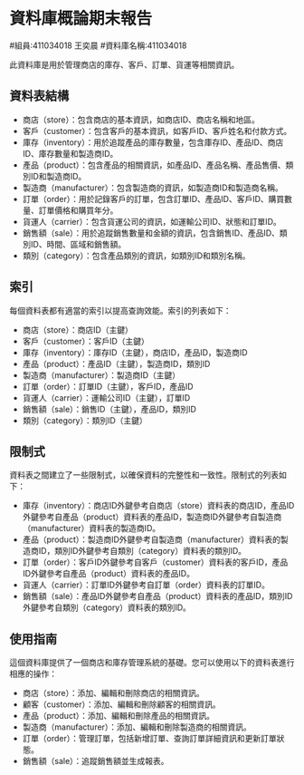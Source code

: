 # 資料庫概論期末報告
#組員:411034018 王奕晨
#資料庫名稱:411034018

此資料庫是用於管理商店的庫存、客戶、訂單、貨運等相關資訊。

## 資料表結構

- 商店（store）：包含商店的基本資訊，如商店ID、商店名稱和地區。
- 客戶（customer）：包含客戶的基本資訊，如客戶ID、客戶姓名和付款方式。
- 庫存（inventory）：用於追蹤產品的庫存數量，包含庫存ID、產品ID、商店ID、庫存數量和製造商ID。
- 產品（product）：包含產品的相關資訊，如產品ID、產品名稱、產品售價、類別ID和製造商ID。
- 製造商（manufacturer）：包含製造商的資訊，如製造商ID和製造商名稱。
- 訂單（order）：用於記錄客戶的訂單，包含訂單ID、產品ID、客戶ID、購買數量、訂單價格和購買年分。
- 貨運人（carrier）：包含貨運公司的資訊，如運輸公司ID、狀態和訂單ID。
- 銷售額（sale）：用於追蹤銷售數量和金額的資訊，包含銷售ID、產品ID、類別ID、時間、區域和銷售額。
- 類別（category）：包含產品類別的資訊，如類別ID和類別名稱。

## 索引

每個資料表都有適當的索引以提高查詢效能。索引的列表如下：

- 商店（store）：商店ID（主鍵）
- 客戶（customer）：客戶ID（主鍵）
- 庫存（inventory）：庫存ID（主鍵），商店ID，產品ID，製造商ID
- 產品（product）：產品ID（主鍵），製造商ID，類別ID
- 製造商（manufacturer）：製造商ID（主鍵）
- 訂單（order）：訂單ID（主鍵），客戶ID，產品ID
- 貨運人（carrier）：運輸公司ID（主鍵），訂單ID
- 銷售額（sale）：銷售ID（主鍵），產品ID，類別ID
- 類別（category）：類別ID（主鍵）

## 限制式

資料表之間建立了一些限制式，以確保資料的完整性和一致性。限制式的列表如下：

- 庫存（inventory）：商店ID外鍵參考自商店（store）資料表的商店ID，產品ID外鍵參考自產品（product）資料表的產品ID，製造商ID外鍵參考自製造商（manufacturer）資料表的製造商ID。
- 產品（product）：製造商ID外鍵參考自製造商（manufacturer）資料表的製造商ID，類別ID外鍵參考自類別（category）資料表的類別ID。
- 訂單（order）：客戶ID外鍵參考自客戶（customer）資料表的客戶ID，產品ID外鍵參考自產品（product）資料表的產品ID。
- 貨運人（carrier）：訂單ID外鍵參考自訂單（order）資料表的訂單ID。
- 銷售額（sale）：產品ID外鍵參考自產品（product）資料表的產品ID，類別ID外鍵參考自類別（category）資料表的類別ID。

## 使用指南

這個資料庫提供了一個商店和庫存管理系統的基礎。您可以使用以下的資料表進行相應的操作：

- 商店（store）：添加、編輯和刪除商店的相關資訊。
- 顧客（customer）：添加、編輯和刪除顧客的相關資訊。
- 產品（product）：添加、編輯和刪除產品的相關資訊。
- 製造商（manufacturer）：添加、編輯和刪除製造商的相關資訊。
- 訂單（order）：管理訂單，包括新增訂單、查詢訂單詳細資訊和更新訂單狀態。
- 銷售額（sale）：追蹤銷售額並生成報表。
